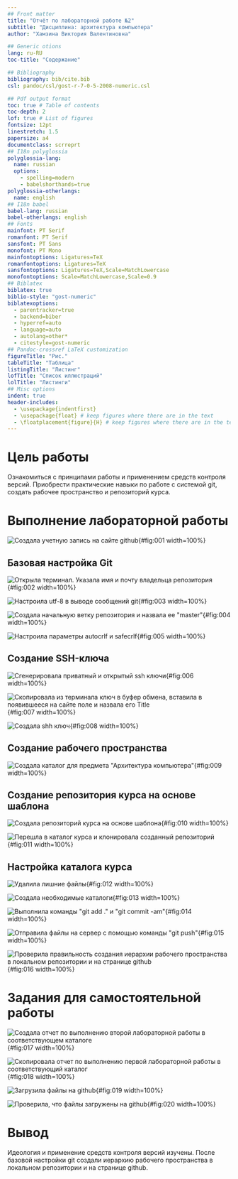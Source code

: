 ```yaml
---
## Front matter
title: "Отчёт по лабораторной работе №2"
subtitle: "Дисциплина: архитектура компьютера"
author: "Хамзина Виктория Валентиновна"

## Generic otions
lang: ru-RU
toc-title: "Содержание"

## Bibliography
bibliography: bib/cite.bib
csl: pandoc/csl/gost-r-7-0-5-2008-numeric.csl

## Pdf output format
toc: true # Table of contents
toc-depth: 2
lof: true # List of figures
fontsize: 12pt
linestretch: 1.5
papersize: a4
documentclass: scrreprt
## I18n polyglossia
polyglossia-lang:
  name: russian
  options:
	- spelling=modern
	- babelshorthands=true
polyglossia-otherlangs:
  name: english
## I18n babel
babel-lang: russian
babel-otherlangs: english
## Fonts
mainfont: PT Serif
romanfont: PT Serif
sansfont: PT Sans
monofont: PT Mono
mainfontoptions: Ligatures=TeX
romanfontoptions: Ligatures=TeX
sansfontoptions: Ligatures=TeX,Scale=MatchLowercase
monofontoptions: Scale=MatchLowercase,Scale=0.9
## Biblatex
biblatex: true
biblio-style: "gost-numeric"
biblatexoptions:
  - parentracker=true
  - backend=biber
  - hyperref=auto
  - language=auto
  - autolang=other*
  - citestyle=gost-numeric
## Pandoc-crossref LaTeX customization
figureTitle: "Рис."
tableTitle: "Таблица"
listingTitle: "Листинг"
lofTitle: "Список иллюстраций"
lolTitle: "Листинги"
## Misc options
indent: true
header-includes:
  - \usepackage{indentfirst}
  - \usepackage{float} # keep figures where there are in the text
  - \floatplacement{figure}{H} # keep figures where there are in the text
---
```


# Цель работы

Ознакомиться с принципами работы и применением средств контроля
версий. Приобрести практические навыки по работе с системой git, создать рабочее
пространство и репозиторий курса.

# Выполнение лабораторной работы

![Cоздала учетную запись на сайте github](image/image1.jpg){#fig:001 width=100%}

## Базовая настройка Git

![Открыла терминал. Указала имя и почту владельца репозитория](image/image2.png){#fig:002 width=100%}

![Настроила utf-8 в выводе сообщений git](image/image3.png){#fig:003 width=100%}

![Создала начальную ветку репозитория и назвала ее "master"](image/image4.png){#fig:004 width=100%}

![Настроила параметры autocrlf и safecrlf](image/image5.png){#fig:005 width=100%}

## Создание SSH-ключа

![Сгенерировала приватный и открытый ssh ключи](image/image6.png){#fig:006 width=100%}

![Скопировала из терминала ключ в буфер обмена, вставила в появившееся на сайте поле и назвала его Title](image/image7.png){#fig:007 width=100%}

![Создала shh ключ](image/image8.png){#fig:008 width=100%}

## Создание рабочего пространства

![Создала каталог для предмета "Архитектура компьютера"](image/image9.png){#fig:009 width=100%}

## Создание репозитория курса на основе шаблона

![Создала репозиторий курса на основе шаблона](image/image10.png){#fig:010 width=100%}

![Перешла в каталог курса и клонировала созданный репозиторий](image/image11.png){#fig:011 width=100%}

## Настройка каталога курса

![Удалила лишние файлы](image/image12.png){#fig:012 width=100%}

![Создала необходимые каталоги](image/image13.png){#fig:013 width=100%}

![Выполнила команды "git add ." и "git commit -am"](image/image14.png){#fig:014 width=100%}

![Отправила файлы на сервер с помощью команды "git push"](image/image15.png){#fig:015 width=100%}

![Проверила правильность создания иерархии рабочего пространства в локальном репозитории и на странице github](image/image16.png){#fig:016 width=100%}

# Задания для самостоятельной работы

![Создала отчет по выполнению второй лабораторной работы в соответствующем каталоге](image/image17.png){#fig:017 width=100%}

![Скопировала отчет по выполнению первой лабораторной работы в соответствующий каталог](image/image18.png){#fig:018 width=100%}

![Загрузила файлы на github](image/image19.png){#fig:019 width=100%}

![Проверила, что файлы загружены на github](image/image20.png){#fig:020 width=100%}

# Вывод

Идеология и применение средств контроля версий изучены. После базовой
настройки git создали иерархию рабочего пространства в локальном репозитории и
на странице github.


